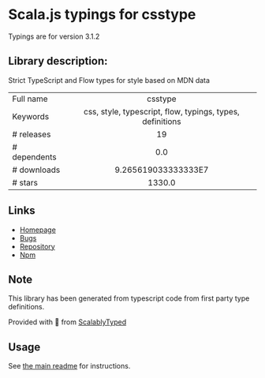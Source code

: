 
# Scala.js typings for csstype

Typings are for version 3.1.2

## Library description:
Strict TypeScript and Flow types for style based on MDN data

|                    |                 |
| ------------------ | :-------------: |
| Full name          | csstype |
| Keywords           | css, style, typescript, flow, typings, types, definitions |
| # releases         | 19 |
| # dependents       | 0.0 |
| # downloads        | 9.265619033333333E7 |
| # stars            | 1330.0 |

## Links
- [Homepage](https://github.com/frenic/csstype#readme)
- [Bugs](https://github.com/frenic/csstype/issues)
- [Repository](https://github.com/frenic/csstype)
- [Npm](https://www.npmjs.com/package/csstype)
    


## Note
This library has been generated from typescript code from first party type definitions.

Provided with :purple_heart: from [ScalablyTyped](https://github.com/oyvindberg/ScalablyTyped)

## Usage
See [the main readme](../../readme.md) for instructions.


